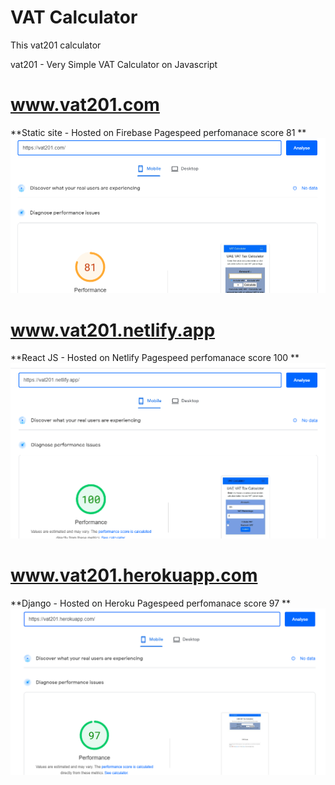 # VAT Calculator

This vat201 calculator

vat201 - Very Simple VAT Calculator on Javascript 

# www.vat201.com
**Static site - Hosted on Firebase
Pagespeed perfomanace score 81 **
![Firebase](./public/img/firebase.png)

# www.vat201.netlify.app
**React JS - Hosted on Netlify
Pagespeed perfomanace score 100 **
![ReactJs](./public/img/netlify.png)

# www.vat201.herokuapp.com
**Django - Hosted on Heroku
Pagespeed perfomanace score 97 **
![Django](./public/img/python_heroku.png)
